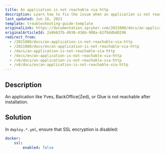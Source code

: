 ```yaml
---
title: An application is not reachable via http
description: Learn how to fix the issue when an application is not reachable via http
last_updated: Jun 16, 2021
template: troubleshooting-guide-template
originalLink: https://documentation.spryker.com/2021080/docs/an-application-is-not-reachable-via-http
originalArticleId: 2a96637b-d930-436b-908a-62f9ddbd8298
redirect_from:
  - /2021080/docs/an-application-is-not-reachable-via-http
  - /2021080/docs/en/an-application-is-not-reachable-via-http
  - /docs/an-application-is-not-reachable-via-http
  - /docs/en/an-application-is-not-reachable-via-http
  - /v6/docs/an-application-is-not-reachable-via-http
  - /v6/docs/en/an-application-is-not-reachable-via-http
---
```


## Description
An application like Yves, BackOffice(Zed), or Glue is not reachable after installation.


## Solution
In `deploy.*.yml`, ensure that SSL encryption is disabled:
```yaml
docker:
    ssl:
        enabled: false
```
